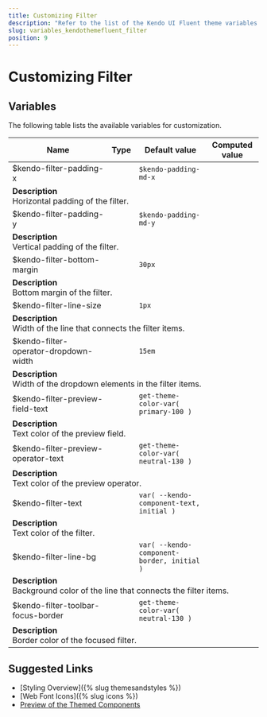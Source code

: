```yaml
---
title: Customizing Filter
description: "Refer to the list of the Kendo UI Fluent theme variables available for customization."
slug: variables_kendothemefluent_filter
position: 9
---
```


# Customizing Filter

## Variables

The following table lists the available variables for customization.

<table class="theme-variables">
    <colgroup>
    <col style="width: 200px; white-space:nowrap;" />
    <col />
    <col />
    <col />
</colgroup>
<thead>
    <tr>
        <th>Name</th>
        <th>Type</th>
        <th>Default value</th>
        <th>Computed value</th>
    </tr>
</thead>
<tbody>
        <tr>
    <td>$kendo-filter-padding-x</td>
    <td></td>
    <td><code>$kendo-padding-md-x</code></td>
    <td></td>
</tr>
<tr>
    <td colspan="4" class="theme-variables-description-container"><div><b>Description</b><div class="theme-variables-description">Horizontal padding of the filter.</div></div>
    </td>
</tr>
<tr>
    <td>$kendo-filter-padding-y</td>
    <td></td>
    <td><code>$kendo-padding-md-y</code></td>
    <td></td>
</tr>
<tr>
    <td colspan="4" class="theme-variables-description-container"><div><b>Description</b><div class="theme-variables-description">Vertical padding of the filter.</div></div>
    </td>
</tr>
<tr>
    <td>$kendo-filter-bottom-margin</td>
    <td></td>
    <td><code>30px</code></td>
    <td></td>
</tr>
<tr>
    <td colspan="4" class="theme-variables-description-container"><div><b>Description</b><div class="theme-variables-description">Bottom margin of the filter.</div></div>
    </td>
</tr>
<tr>
    <td>$kendo-filter-line-size</td>
    <td></td>
    <td><code>1px</code></td>
    <td></td>
</tr>
<tr>
    <td colspan="4" class="theme-variables-description-container"><div><b>Description</b><div class="theme-variables-description">Width of the line that connects the filter items.</div></div>
    </td>
</tr>
<tr>
    <td>$kendo-filter-operator-dropdown-width</td>
    <td></td>
    <td><code>15em</code></td>
    <td></td>
</tr>
<tr>
    <td colspan="4" class="theme-variables-description-container"><div><b>Description</b><div class="theme-variables-description">Width of the dropdown elements in the filter items.</div></div>
    </td>
</tr>
<tr>
    <td>$kendo-filter-preview-field-text</td>
    <td></td>
    <td><code>get-theme-color-var( primary-100 )</code></td>
    <td></td>
</tr>
<tr>
    <td colspan="4" class="theme-variables-description-container"><div><b>Description</b><div class="theme-variables-description">Text color of the preview field.</div></div>
    </td>
</tr>
<tr>
    <td>$kendo-filter-preview-operator-text</td>
    <td></td>
    <td><code>get-theme-color-var( neutral-130 )</code></td>
    <td></td>
</tr>
<tr>
    <td colspan="4" class="theme-variables-description-container"><div><b>Description</b><div class="theme-variables-description">Text color of the preview operator.</div></div>
    </td>
</tr>
<tr>
    <td>$kendo-filter-text</td>
    <td></td>
    <td><code>var( --kendo-component-text, initial )</code></td>
    <td></td>
</tr>
<tr>
    <td colspan="4" class="theme-variables-description-container"><div><b>Description</b><div class="theme-variables-description">Text color of the filter.</div></div>
    </td>
</tr>
<tr>
    <td>$kendo-filter-line-bg</td>
    <td></td>
    <td><code>var( --kendo-component-border, initial )</code></td>
    <td></td>
</tr>
<tr>
    <td colspan="4" class="theme-variables-description-container"><div><b>Description</b><div class="theme-variables-description">Background color of the line that connects the filter items.</div></div>
    </td>
</tr>
<tr>
    <td>$kendo-filter-toolbar-focus-border</td>
    <td></td>
    <td><code>get-theme-color-var( neutral-130 )</code></td>
    <td></td>
</tr>
<tr>
    <td colspan="4" class="theme-variables-description-container"><div><b>Description</b><div class="theme-variables-description">Border color of the focused filter.</div></div>
    </td>
</tr>
</tbody>
</table>

## Suggested Links

* [Styling Overview]({% slug themesandstyles %})
* [Web Font Icons]({% slug icons %})
* [Preview of the Themed Components](../)

